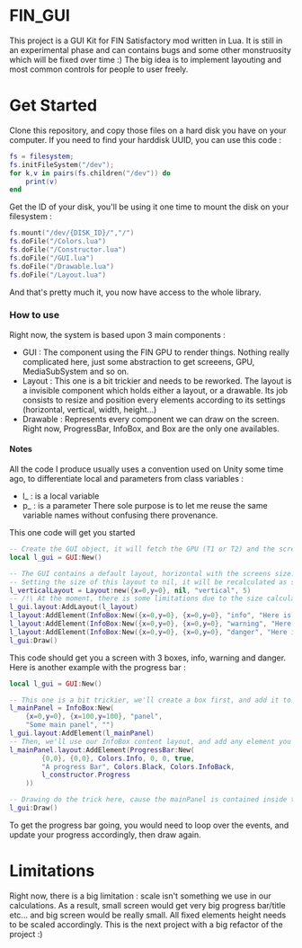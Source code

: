 # FIN_GUI
This project is a GUI Kit for FIN Satisfactory mod written in Lua. It is still in an experimental phase and can contains bugs and some other monstruosity which will be fixed over time :)
The big idea is to implement layouting and most common controls for people to user freely. 

# Get Started
Clone this repository, and copy those files on a hard disk you have on your computer. If you need to find your harddisk UUID, you can use this code : 
```lua
fs = filesystem;
fs.initFileSystem("/dev");
for k,v in pairs(fs.children("/dev")) do
	print(v)
end
```

Get the ID of your disk, you'll be using it one time to mount the disk on your filesystem : 
```lua
fs.mount("/dev/{DISK_ID}/","/")
fs.doFile("/Colors.lua")
fs.doFile("/Constructor.lua")
fs.doFile("/GUI.lua")
fs.doFile("/Drawable.lua")
fs.doFile("/Layout.lua")
```

And that's pretty much it, you now have access to the whole library.


### How to use
Right now, the system is based upon 3 main components :
* GUI : The component using the FIN GPU to render things. Nothing really complicated here, just some abstraction to get screeens, GPU, MediaSubSystem and so on.
* Layout : This one is a bit trickier and needs to be reworked. The layout is a invisible component which holds either a layout, or a drawable. Its job consists to resize and position every elements according to its settings (horizontal, vertical, width, height...)
* Drawable : Represents every component we can draw on the screen. Right now, ProgressBar, InfoBox, and Box are the only one availables.

#### Notes
All the code I produce usually uses a convention used on Unity some time ago, to differentiate local and parameters from class variables : 
* l_ : is a local variable
* p_ : is a parameter
There sole purpose is to let me reuse the same variable names without confusing there provenance.

This one code will get you started
```lua
-- Create the GUI object, it will fetch the GPU (T1 or T2) and the screen. It will spill and error if it can't find anything.
local l_gui = GUI:New()

-- The GUI contains a default layout, horizontal with the screens size.
-- Setting the size of this layout to nil, it will be recalculated as soon as it is inside another element with a known size.
l_verticalLayout = Layout:new({x=0,y=0}, nil, "vertical", 5)
-- /!\ At the moment, there is some limitations due to the size calculations. We have to add the layout before anything else, or the elements we add will be calculated with a size of 0, since this layout doesn't have a size yet.
l_gui.layout:AddLayout(l_layout)
l_layout:AddElement(InfoBox:New({x=0,y=0}, {x=0,y=0}, "info", "Here is some info !", "And some content you can put with it :)"))
l_layout:AddElement(InfoBox:New({x=0,y=0}, {x=0,y=0}, "warning", "Here is some info !", "And some content you can put with it :)"))
l_layout:AddElement(InfoBox:New({x=0,y=0}, {x=0,y=0}, "danger", "Here is some info !", "And some content you can put with it :)"))
l_gui:Draw()
```

This code should get you a screen with 3 boxes, info, warning and danger. 
Here is another example with the progress bar : 
```lua
local l_gui = GUI:New()

-- This one is a bit trickier, we'll create a box first, and add it to the main layout of the GUI :
l_mainPanel = InfoBox:New(
	{x=0,y=0}, {x=100,y=100}, "panel", 
	"Some main panel", "")
l_gui.layout:AddElement(l_mainPanel)
-- Then, we'll use our InfoBox content layout, and add any element you'd like to it, progressBar for this example.
l_mainPanel.layout:AddElement(ProgressBar:New(
		{0,0}, {0,0}, Colors.Info, 0, 0, true, 
		"A progress Bar", Colors.Black, Colors.InfoBack, 
		l_constructor.Progress
	))

-- Drawing do the trick here, cause the mainPanel is contained inside the main GUI Layout. Some the GUI can recalculate everyone from top to bottom
l_gui:Draw()
```

To get the progress bar going, you would need to loop over the events, and update your progress accordingly, then draw again. 

# Limitations
Right now, there is a big limitation : scale isn't something we use in our calculations. As a result, small screen would get very big progress bar/title etc... and big screen would be really small. All fixed elements height needs to be scaled accordingly. This is the next project with a big refactor of the project :)
